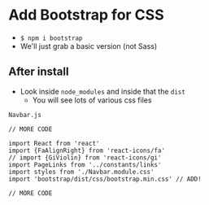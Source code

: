 # Add Bootstrap for CSS
* `$ npm i bootstrap`
* We'll just grab a basic version (not Sass)

## After install
* Look inside `node_modules` and inside that the `dist`
    - You will see lots of various css files

`Navbar.js`

```
// MORE CODE

import React from 'react'
import {FaAlignRight} from 'react-icons/fa'
// import {GiViolin} from 'react-icons/gi'
import PageLinks from '../constants/links'
import styles from './Navbar.module.css'
import 'bootstrap/dist/css/bootstrap.min.css' // ADD!

// MORE CODE
```

 
